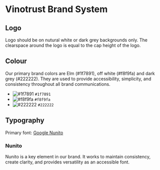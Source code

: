 # Vinotrust Brand System

## Logo

Logo should be on nutural white or dark grey backgrounds only. The clearspace around the logo is equal to the cap height of the logo.

## Colour

Our primary brand colors are Elm (#1f7891), off white (#f8f9fa) and dark grey (#222222). They are used to provide accessibility, simplicity, and consistency throughout all brand communications.

* ![#1f7891](https://placehold.it/15/1f7891/000000?text=+) `#1f7891`
* ![#f8f9fa](https://placehold.it/15/f8f9fa/000000?text=+) `#f8f9fa`
* ![#222222](https://placehold.it/15/222222/000000?text=+) `#222222`

## Typography

Primary font: [Google Nunito](https://fonts.google.com/specimen/Nunito)

### Nunito

Nunito is a key element in our brand. It works to maintain consistency, create clarity, and provides versatility as an accessible font.

